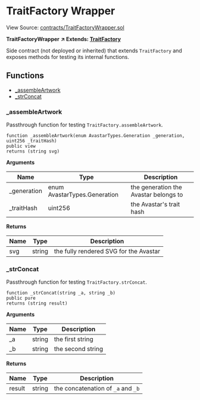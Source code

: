 # TraitFactory Wrapper

View Source: [contracts/TraitFactoryWrapper.sol](https://github.com/Dapp-Wizards/Avastars-Contracts/blob/master/contracts/TraitFactoryWrapper.sol)

**TraitFactoryWrapper** **↗ Extends: [TraitFactory](contracts/TraitFactory.md)**

Side contract (not deployed or inherited) that extends
`TraitFactory` and exposes methods for testing its internal functions.

## **Functions**

- [_assembleArtwork](#_assembleartwork)
- [_strConcat](#_strconcat)

### _assembleArtwork

Passthrough function for testing `TraitFactory.assembleArtwork`.

```solidity
function _assembleArtwork(enum AvastarTypes.Generation _generation, uint256 _traitHash)
public view
returns (string svg)
```

**Arguments**

| Name        | Type           | Description  |
| ------------- |------------- | -----|
| _generation | enum AvastarTypes.Generation | the generation the Avastar belongs to | 
| _traitHash | uint256 | the Avastar's trait hash | 

**Returns**

| Name        | Type           | Description  |
| ------------- |------------- | -----|
| svg | string | the fully rendered SVG for the Avastar | 

### _strConcat

Passthrough function for testing `TraitFactory.strConcat`.

```solidity
function _strConcat(string _a, string _b)
public pure
returns (string result)
```

**Arguments**

| Name        | Type           | Description  |
| ------------- |------------- | -----|
| _a | string | the first string | 
| _b | string | the second string | 

**Returns**

| Name        | Type           | Description  |
| ------------- |------------- | -----|
| result | string | the concatenation of `_a` and `_b` | 

